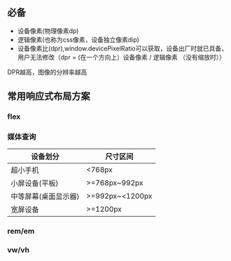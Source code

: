 ## 必备
- 设备像素(物理像素dp)
- 逻辑像素(也称为css像素，设备独立像素dip)
- 设备像素比(dpr),window.devicePixelRatio可以获取，设备出厂时就已具备，用户无法修改（dpr = (在一个方向上）设备像素 / 逻辑像素 （没有缩放时））

DPR越高，图像的分辨率越高

## 常用响应式布局方案
### flex
### 媒体查询
|  设备划分   | 尺寸区间  |
|  ----  | ----  |
| 超小手机  | <768px |
| 小屏设备(平板)  | >=768px~992px |
| 中等屏幕(桌面显示器) |>=992px~<1200px |
| 宽屏设备 | >=1200px |

### rem/em
### vw/vh